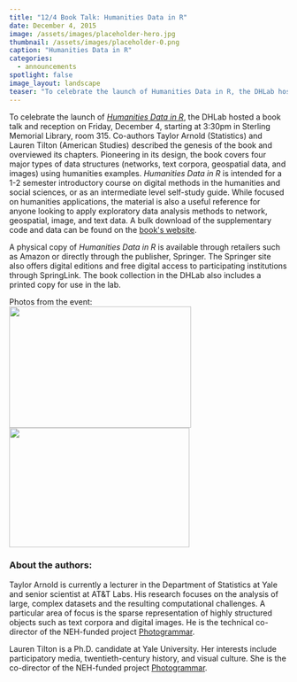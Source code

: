 ```yaml
---
title: "12/4 Book Talk: Humanities Data in R"
date: December 4, 2015
image: /assets/images/placeholder-hero.jpg
thumbnail: /assets/images/placeholder-0.png
caption: "Humanities Data in R"
categories: 
  - announcements
spotlight: false 
image_layout: landscape
teaser: "To celebrate the launch of Humanities Data in R, the DHLab hosted a book talk and reception on Friday, December 4, starting at 3:30pm in Sterling Memorial Library, room 315. Co-authors Taylor Arnold..."
---
```


To celebrate the launch of <a href="http://www.springer.com/us/book/9783319207018" target="_blank"><em>Humanities Data in R</em></a>, the DHLab hosted a book talk and reception on Friday, December 4, starting at 3:30pm in Sterling Memorial Library, room 315. Co-authors Taylor Arnold (Statistics) and Lauren Tilton (American Studies) described the genesis of the book and overviewed its chapters. Pioneering in its design, the book covers four major types of data structures (networks, text corpora, geospatial data, and images) using humanities examples. <em>Humanities Data in R </em>is intended for a 1-2 semester introductory course on digital methods in the humanities and social sciences, or as an intermediate level self-study guide. While focused on humanities applications, the material is also a useful reference for anyone looking to apply exploratory data analysis methods to network, geospatial, image, and text data. A bulk download of the supplementary code and data can be found on the <a href="http://humanitiesdata.org/" target="_blank">book's website</a>.
  
A physical copy of <em>Humanities Data in R</em> is available through retailers such as Amazon or directly through the publisher, Springer. The Springer site also offers digital editions and free digital access to participating institutions through SpringLink. The book collection in the DHLab also includes a printed copy for use in the lab.
   
Photos from the event:  
<a href="http://web.library.yale.edu/sites/default/files/images/Lauren%2CTaylor.jpeg">
  <img alt="" height="219" src="http://web.library.yale.edu/sites/default/files/resize/images/Lauren%2CTaylor-329x219.jpeg" width="329"/>
</a>
<a href="http://web.library.yale.edu/sites/default/files/images/rScatterRaster.jpg">
  <img alt="" height="216" src="http://web.library.yale.edu/sites/default/files/resize/images/rScatterRaster-326x216.jpg" width="326"/>
</a>
   
<h3>About the authors:</h3>
   
Taylor Arnold is currently a lecturer in the Department of Statistics at Yale and senior scientist at AT&amp;T Labs. His research focuses on the analysis of large, complex datasets and the resulting computational challenges. A particular area of focus is the sparse representation of highly structured objects such as text corpora and digital images. He is the technical co-director of the NEH-funded project <a href="http://photogrammar.yale.edu/" target="_blank">Photogrammar</a>.
   
Lauren Tilton is a Ph.D. candidate at Yale University. Her interests include participatory media, twentieth-century history, and visual culture. She is the co-director of the NEH-funded project <a href="http://photogrammar.yale.edu/" target="_blank"> Photogrammar</a>.
